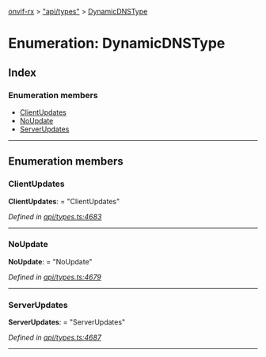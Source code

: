 [onvif-rx](../README.md) > ["api/types"](../modules/_api_types_.md) > [DynamicDNSType](../enums/_api_types_.dynamicdnstype.md)

# Enumeration: DynamicDNSType

## Index

### Enumeration members

* [ClientUpdates](_api_types_.dynamicdnstype.md#clientupdates)
* [NoUpdate](_api_types_.dynamicdnstype.md#noupdate)
* [ServerUpdates](_api_types_.dynamicdnstype.md#serverupdates)

---

## Enumeration members

<a id="clientupdates"></a>

###  ClientUpdates

**ClientUpdates**:  = "ClientUpdates"

*Defined in [api/types.ts:4683](https://github.com/patrickmichalina/onvif-rx/blob/3ab1739/src/api/types.ts#L4683)*

___
<a id="noupdate"></a>

###  NoUpdate

**NoUpdate**:  = "NoUpdate"

*Defined in [api/types.ts:4679](https://github.com/patrickmichalina/onvif-rx/blob/3ab1739/src/api/types.ts#L4679)*

___
<a id="serverupdates"></a>

###  ServerUpdates

**ServerUpdates**:  = "ServerUpdates"

*Defined in [api/types.ts:4687](https://github.com/patrickmichalina/onvif-rx/blob/3ab1739/src/api/types.ts#L4687)*

___

